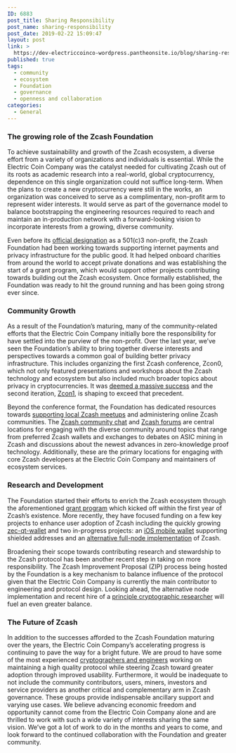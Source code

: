 ```yaml
---
ID: 6883
post_title: Sharing Responsibility
post_name: sharing-responsibility
post_date: 2019-02-22 15:09:47
layout: post
link: >
  https://dev-electriccoinco-wordpress.pantheonsite.io/blog/sharing-responsibility/
published: true
tags:
  - community
  - ecosystem
  - Foundation
  - governance
  - openness and collaboration
categories:
  - General
---
```

<!-- wp:heading {"level":3} -->
<h3>The growing role of the Zcash Foundation </h3>
<!-- /wp:heading -->

<!-- wp:paragraph -->
<p>To achieve sustainability and growth of the Zcash ecosystem, a diverse effort from a variety of organizations and individuals is essential. While the Electric Coin Company was the catalyst needed for cultivating Zcash out of its roots as academic research into a real-world, global cryptocurrency, dependence on this single organization could not suffice long-term. When the plans to create a new cryptocurrency were still in the works, an organization was conceived to serve as a complimentary, non-profit arm to represent wider interests. It would serve as part of the governance model to balance bootstrapping the engineering resources required to reach and maintain an in-production network with a forward-looking vision to incorporate interests from a growing, diverse community. </p>
<!-- /wp:paragraph -->

<!-- wp:paragraph -->
<p>Even before its <a rel="noreferrer noopener" aria-label=" (opens in a new tab)" href="https://www.zfnd.org/blog/zcash-foundation-officially-nonprofit/" target="_blank">official designation</a> as a 501(c)3 non-profit, the Zcash Foundation had been working towards supporting internet payments and privacy infrastructure for the public good. It had helped onboard charities from around the world to accept private donations and was establishing the start of a grant program, which would support other projects contributing towards building out the Zcash ecosystem. Once formally established, the Foundation was ready to hit the ground running and has been going strong ever since.</p>
<!-- /wp:paragraph -->

<!-- wp:heading {"level":3} -->
<h3>Community Growth</h3>
<!-- /wp:heading -->

<!-- wp:paragraph -->
<p>As a result of the Foundation’s maturing, many of the community-related efforts that the Electric Coin Company initially bore the responsibility for have settled into the purview of the non-profit. Over the last year, we’ve seen the Foundation’s ability to bring together diverse interests and perspectives towards a common goal of building better privacy infrastructure. This includes organizing the first Zcash conference, Zcon0, which not only featured presentations and workshops about the Zcash technology and ecosystem but also included much broader topics about privacy in cryptocurrencies. It was <a rel="noreferrer noopener" aria-label=" (opens in a new tab)" href="https://www.zfnd.org/blog/zcon0-recap/" target="_blank">deemed a massive success</a> and the second iteration, <a href="https://www.zfnd.org/blog/zcon1-announcement/" target="_blank" rel="noreferrer noopener" aria-label=" (opens in a new tab)">Zcon1</a>, is shaping to exceed that precedent. </p>
<!-- /wp:paragraph -->

<!-- wp:paragraph -->
<p>Beyond the conference format, the Foundation has dedicated resources towards <a rel="noreferrer noopener" aria-label=" (opens in a new tab)" href="https://www.zfnd.org/meetups/" target="_blank">supporting local Zcash meetups</a> and administering online Zcash communities. The <a rel="noreferrer noopener" aria-label=" (opens in a new tab)" href="https://chat.zcashcommunity.com/" target="_blank">Zcash community chat</a> and <a href="https://forum.zcashcommunity.com/" target="_blank" rel="noreferrer noopener" aria-label=" (opens in a new tab)">Zcash forums</a> are central locations for engaging with the diverse community around topics that range from preferred Zcash wallets and exchanges to debates on ASIC mining in Zcash and discussions about the newest advances in zero-knowledge proof technology. Additionally, these are the primary locations for engaging with core Zcash developers at the Electric Coin Company and maintainers of ecosystem services.</p>
<!-- /wp:paragraph -->

<!-- wp:heading {"level":3} -->
<h3>Research and Development</h3>
<!-- /wp:heading -->

<!-- wp:paragraph -->
<p>The Foundation started their efforts to enrich the Zcash ecosystem through the aforementioned <a rel="noreferrer noopener" aria-label=" (opens in a new tab)" href="https://www.zfnd.org/grants/" target="_blank">grant program</a> which kicked off within the first year of Zcash’s existence. More recently, they have focused funding on a few key projects to enhance user adoption of Zcash including the quickly growing <a href="https://github.com/ZcashFoundation/zec-qt-wallet">zec-qt-wallet</a> and two in-progress projects: an <a rel="noreferrer noopener" aria-label=" (opens in a new tab)" href="https://www.zfnd.org/blog/wallet-agreements/" target="_blank">iOS mobile wallet</a> supporting shielded addresses and an <a href="https://www.zfnd.org/blog/parity-partnership/" target="_blank" rel="noreferrer noopener" aria-label=" (opens in a new tab)">alternative full-node implementation</a> of Zcash. </p>
<!-- /wp:paragraph -->

<!-- wp:paragraph -->
<p>Broadening their scope towards contributing research and stewardship to the Zcash protocol has been another recent step in taking on more responsibility. The Zcash Improvement Proposal (ZIP) process being hosted by the Foundation is a key mechanism to balance influence of the protocol given that the Electric Coin Company is currently the main contributor to engineering and protocol design. Looking ahead, the alternative node implementation and recent hire of a <a href="https://www.zfnd.org/blog/henry-de-valence/" target="_blank" rel="noreferrer noopener" aria-label=" (opens in a new tab)">principle cryptographic researcher</a> will fuel an even greater balance. </p>
<!-- /wp:paragraph -->

<!-- wp:heading {"level":3} -->
<h3>The Future of Zcash</h3>
<!-- /wp:heading -->

<!-- wp:paragraph -->
<p>In addition to the successes afforded to the Zcash Foundation maturing over the years, the Electric Coin Company’s accelerating progress is continuing to pave the way for a bright future. We are proud to have some of the most experienced <a href="https://z.cash/blog/tag/invest-in-the-team/">cryptographers and engineers</a> working on maintaining a high quality protocol while steering Zcash toward greater adoption through improved usability. Furthermore, it would be inadequate to not include the community contributors, users, miners, investors and service providers as another critical and complementary arm in Zcash governance. These groups provide indispensable ancillary support and varying use cases. We believe advancing economic freedom and opportunity cannot come from the Electric Coin Company alone and are thrilled to work with such a wide variety of interests sharing the same vision. We’ve got a lot of work to do in the months and years to come, and look forward to the continued collaboration with the Foundation and greater community.<br></p>
<!-- /wp:paragraph -->